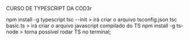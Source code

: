 CURSO DE TYPESCRIPT DA COD3r

npm install -g typescript
tsc --init > irá criar o arquivo tsconfig.json
tsc basic.ts > irá criar o arquivo javascript compilado do TS
npm install -g ts-node > torna possível rodar TS no terminal;